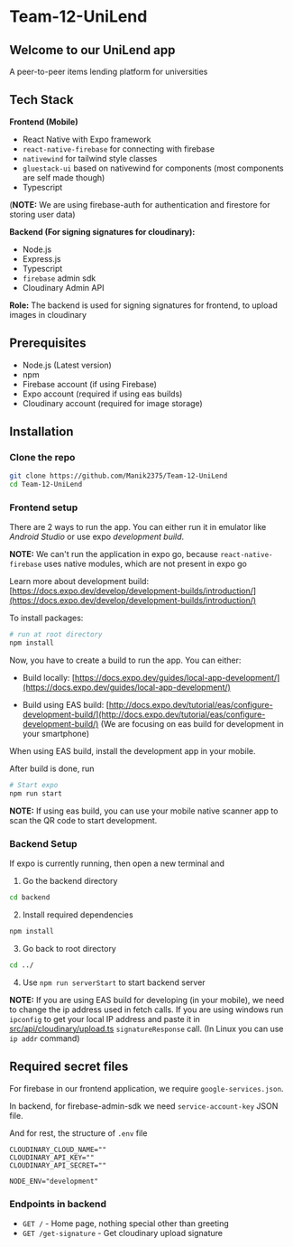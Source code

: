 # Team-12-UniLend

## Welcome to our UniLend app

A peer-to-peer items lending platform for universities

## Tech Stack

**Frontend (Mobile)**

- React Native with Expo framework
- `react-native-firebase` for connecting with firebase
- `nativewind` for tailwind style classes
- `gluestack-ui` based on nativewind for components (most components are self made though)
- Typescript

(**NOTE:** We are using firebase-auth for authentication and firestore for storing user data)

**Backend (For signing signatures for cloudinary):**

- Node.js
- Express.js
- Typescript
- `firebase` admin sdk
- Cloudinary Admin API

**Role:** The backend is used for signing signatures for frontend, to upload images in cloudinary

## Prerequisites

- Node.js (Latest version)
- npm
- Firebase account (if using Firebase)
- Expo account (required if using eas builds)
- Cloudinary account (required for image storage)

## Installation

### Clone the repo

```bash 
git clone https://github.com/Manik2375/Team-12-UniLend
cd Team-12-UniLend
```


### Frontend setup

There are 2 ways to run the app. You can either run it in emulator like *Android Studio* or use expo *development build*.

**NOTE:** We can't run the application in expo go, because `react-native-firebase` uses native modules, which are not present in expo go

Learn more about development build: [https://docs.expo.dev/develop/development-builds/introduction/](https://docs.expo.dev/develop/development-builds/introduction/)

To install packages:
 ```bash
 # run at root directory
npm install
```

Now, you have to create a build to run the app. You can either:

- Build locally: [https://docs.expo.dev/guides/local-app-development/](https://docs.expo.dev/guides/local-app-development/)

- Build using EAS build: [http://docs.expo.dev/tutorial/eas/configure-development-build/](http://docs.expo.dev/tutorial/eas/configure-development-build/) (We are focusing on eas build for development in your smartphone)

When using EAS build, install the development app in your mobile.


After build is done, run
```bash
# Start expo 
npm run start
``` 

**NOTE:** If using eas build, you can use your mobile native scanner app to scan the QR code to start development.


### Backend Setup

If expo is currently running, then open a new terminal and

1. Go the backend directory
```bash
cd backend
```
2. Install required dependencies
```bash
npm install
```
3. Go back to root directory
```bash
cd ../
```

4. Use `npm run serverStart` to start backend server

**NOTE:** If you are using EAS build for developing (in your mobile), we need to change the ip address used in fetch calls. If you are using windows run `ipconfig` to get your local IP address and paste it in [src/api/cloudinary/upload.ts](src/api/cloudinary/upload.ts) `signatureResponse` call. (In Linux you can use `ip addr` command)


## Required secret files

For firebase in our frontend application, we require `google-services.json`. 

In backend, for firebase-admin-sdk we need `service-account-key` JSON file. 

And for rest, the structure of `.env` file 

```env
CLOUDINARY_CLOUD_NAME=""
CLOUDINARY_API_KEY=""
CLOUDINARY_API_SECRET=""

NODE_ENV="development"
```

### Endpoints in backend 

- `GET /` - Home page, nothing special other than greeting
- `GET /get-signature` - Get cloudinary upload signature
